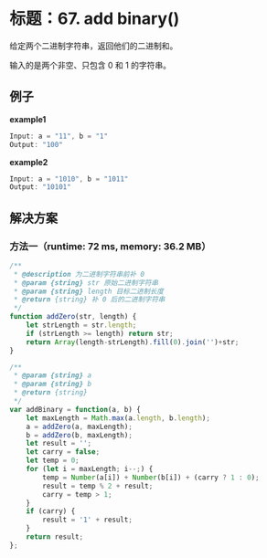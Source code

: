 # 标题：67. add binary()

给定两个二进制字符串，返回他们的二进制和。

输入的是两个非空、只包含 0 和 1 的字符串。



## 例子

**example1**

```js
Input: a = "11", b = "1"
Output: "100"
```

**example2**

```js
Input: a = "1010", b = "1011"
Output: "10101"
```





## 解决方案

### 方法一（runtime: 72 ms, memory: 36.2 MB）

```javascript
/**
 * @description 为二进制字符串前补 0
 * @param {string} str 原始二进制字符串
 * @param {string} length 目标二进制长度
 * @return {string} 补 0 后的二进制字符串
 */
function addZero(str, length) {
    let strLength = str.length;
    if (strLength >= length) return str;
    return Array(length-strLength).fill(0).join('')+str;
}

/**
 * @param {string} a
 * @param {string} b
 * @return {string}
 */
var addBinary = function(a, b) {
    let maxLength = Math.max(a.length, b.length);
    a = addZero(a, maxLength);
    b = addZero(b, maxLength);
    let result = '';
    let carry = false;
    let temp = 0;
    for (let i = maxLength; i--;) {
        temp = Number(a[i]) + Number(b[i]) + (carry ? 1 : 0);
        result = temp % 2 + result;
        carry = temp > 1;
    }
    if (carry) {
        result = '1' + result;
    }
    return result;
};
         
```



